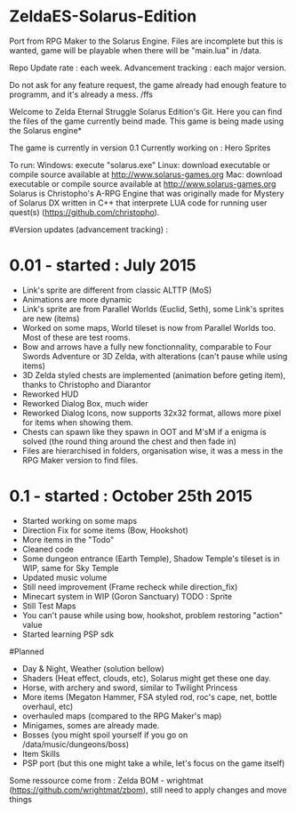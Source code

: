 # ZeldaES-Solarus-Edition
Port from RPG Maker to the Solarus Engine.
Files are incomplete but this is wanted, game will be playable when there will be "main.lua" in /data.

Repo Update rate : each week.
Advancement tracking : each major version.

Do not ask for any feature request, the game already had enough feature to programm, and it's already a mess. /ffs

Welcome to Zelda Eternal Struggle Solarus Edition's Git. Here you can find the files of the game currently beind made.
This game is being made using the Solarus engine*

The game is currently in version 0.1
Currently working on : Hero Sprites

To run: Windows: execute "solarus.exe" Linux: download executable or compile source available at http://www.solarus-games.org         Mac: download executable or compile source available at http://www.solarus-games.org
Solarus is Christopho's A-RPG Engine that was originally made for Mystery of Solarus DX written in C++ that interprete LUA code for running user quest(s) (https://github.com/christopho).

#Version updates (advancement tracking) :
# 0.01  -   started : July 2015
- Link's sprite are different from classic ALTTP (MoS)
- Animations are more dynamic
- Link's sprite are from Parallel Worlds (Euclid, Seth), some Link's sprites are new (items)
- Worked on some maps, World tileset is now from Parallel Worlds too. Most of these  are test rooms.
- Bow and arrows have a fully new fonctionnality, comparable to Four Swords Adventure or 3D Zelda, with alterations (can't pause while using items)
- 3D Zelda styled chests are implemented (animation before geting item), thanks to Christopho and Diarantor
- Reworked HUD
- Reworked Dialog Box, much wider
- Reworked Dialog Icons, now supports 32x32 format, allows more pixel for items when showing them.
- Chests can spawn like they spawn in OOT and M'sM if a enigma is solved (the round thing around the chest and then fade in)
- Files are hierarchised in folders, organisation wise, it was a mess in the RPG Maker version to find files.

# 0.1  -   started : October 25th 2015
- Started working on some maps
- Direction Fix for some items (Bow, Hookshot)
- More items in the "Todo"
- Cleaned code
- Some dungeon entrance (Earth Temple), Shadow Temple's tileset is in WIP, same for Sky Temple
- Updated music volume
- Still need improvement (Frame recheck while direction_fix)
- Minecart system in WIP (Goron Sanctuary) TODO : Sprite
- Still Test Maps
- You can't pause while using bow, hookshot, problem restoring "action" value
- Started learning PSP sdk

#Planned
- Day & Night, Weather (solution bellow)
- Shaders (Heat effect, clouds, etc), Solarus might get these one day.
- Horse, with archery and sword, similar to Twilight Princess
- More items (Megaton Hammer, FSA styled rod, roc's cape, net, bottle overhaul, etc)
- overhauled maps (compared to the RPG Maker's map)
- Minigames, somes are already made.
- Bosses (you might spoil yourself if you go on /data/music/dungeons/boss)
- Item Skills
- PSP port (but this one might take a while, let's focus on the game itself)

Some ressource come from : Zelda BOM - wrightmat (https://github.com/wrightmat/zbom), still need to apply changes and move things
